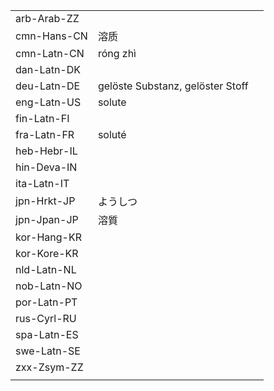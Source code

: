 | | | |
|-|-|-|
| arb-Arab-ZZ |  |  |
| cmn-Hans-CN | 溶质 |  |
| cmn-Latn-CN | róng zhì |  |
| dan-Latn-DK |  |  |
| deu-Latn-DE | gelöste Substanz, gelöster Stoff |  |
| eng-Latn-US | solute |  |
| fin-Latn-FI |  |  |
| fra-Latn-FR | soluté |  |
| heb-Hebr-IL |  |  |
| hin-Deva-IN |  |  |
| ita-Latn-IT |  |  |
| jpn-Hrkt-JP | ようしつ |  |
| jpn-Jpan-JP | 溶質 |  |
| kor-Hang-KR |  |  |
| kor-Kore-KR |  |  |
| nld-Latn-NL |  |  |
| nob-Latn-NO |  |  |
| por-Latn-PT |  |  |
| rus-Cyrl-RU |  |  |
| spa-Latn-ES |  |  |
| swe-Latn-SE |  |  |
| zxx-Zsym-ZZ |  |  |
|  |  |  |